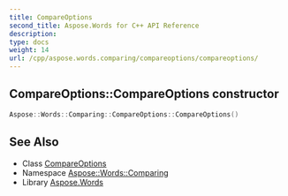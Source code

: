 ```yaml
---
title: CompareOptions
second_title: Aspose.Words for C++ API Reference
description: 
type: docs
weight: 14
url: /cpp/aspose.words.comparing/compareoptions/compareoptions/
---
```

## CompareOptions::CompareOptions constructor




```cpp
Aspose::Words::Comparing::CompareOptions::CompareOptions()
```

## See Also

* Class [CompareOptions](../)
* Namespace [Aspose::Words::Comparing](../../)
* Library [Aspose.Words](../../../)
